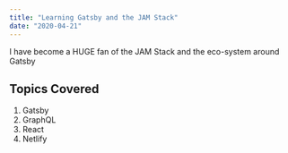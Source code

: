 ```yaml
---
title: "Learning Gatsby and the JAM Stack"
date: "2020-04-21"
---
```


I have become a HUGE fan of the JAM Stack and the eco-system around Gatsby

## Topics Covered

1. Gatsby
2. GraphQL
3. React
4. Netlify

